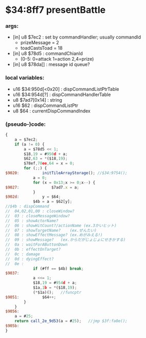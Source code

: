 ﻿
# $34:8ff7 presentBattle



### args:
+ [in] u8 $7ec2 : set by commandHandler; usually commandId
	- prizeMessage = 2
	- toadCastsToad = 18	
+ [in] u8 $78d5 : commandChianId
	- (0-5: 0=attack 1=action 2,4=prize)
+ [in] u8 $78da[] : message id queue?

### local variables:
+	u16 $34:950d[<0x20] : dispCommandListPtrTable
+	u16 $34:954d[?] : dispCommandHandlerTable
+	u8 $7ad7[0x14] : string
+	u16 $62 : dispCommandListPtr
+	u8 $64 : currentDispCommandIndex

### (pseudo-)code:
```js
{
	a = $7ec2;
	if (a != 0) {
		a = $78d5 << 1;
		$18,19 = #950d + a;
		$62,63 = *($18,19);
		$78ef,78ee,64 = x = 0;
		for (;;) {
$9020:			initTileArrayStorage();	//$34:9754();
			a = 0;
			for (x = 0x13;x >= 0;x--) {
$9027:				$7ad7.x = a;
			}
$902d:			y = $64;
			$4b = a = $62[y];
//$4b : dispCommand
//	04,02,01,00 : closeWindow?
//	03 : closeMessageWindow?
//	05 : showActorName?
//	06 : showHitCount?/actionName (ex.3かいヒット)
//	07 : showTargetName?	(ex.ぜんたい)
//	08 : showEffectMessage? (ex.めがみえる!)
//	09 : showMessage?	(ex.からだがじょじょにせきかする)
//	0a : waitForAButtonDown
//	0b : effectOnTarget?
//	0c : damage
//	0d : dyingEffect?
//	0e :
			if (#ff == $4b) break;
$9037:
			a <<= 1;
			$18,19 = #954d + a;
			$1a,1b = *($18,19);
			(*$1a)();	//funcptr
$9051:			$64++;
		}
	}
$9056:
	a = #25;
	return call_2e_9d53(a = #25);	//jmp $3f:fa0e();
$905b:
}
```




